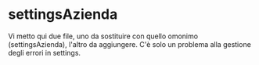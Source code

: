 # settingsAzienda
Vi metto qui due file, uno da sostituire con quello omonimo (settingsAzienda), l'altro da aggiungere.
C'è solo un problema alla gestione degli errori in settings.
